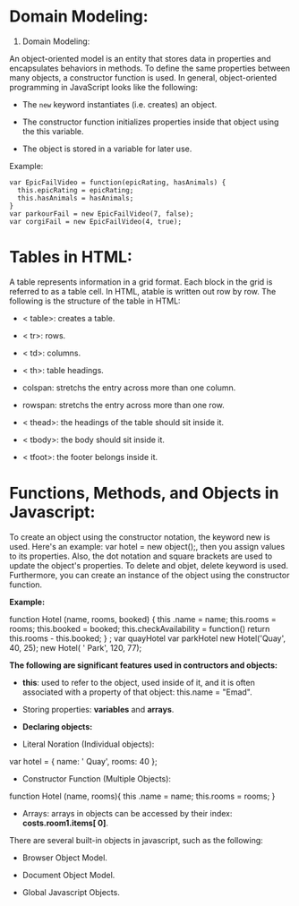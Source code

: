# Domain Modeling:

1. Domain Modeling:

An object-oriented model is an entity that stores data in properties and encapsulates behaviors in methods. To define the same properties between many objects, a constructor function is used. In general, object-oriented programming in JavaScript looks like the following:

* The `new` keyword instantiates (i.e. creates) an object.

* The constructor function initializes properties inside that object using the this variable.

* The object is stored in a variable for later use.


Example:

```
var EpicFailVideo = function(epicRating, hasAnimals) {
  this.epicRating = epicRating;
  this.hasAnimals = hasAnimals;
}
var parkourFail = new EpicFailVideo(7, false);
var corgiFail = new EpicFailVideo(4, true);

```



# Tables in HTML:

A table represents information in a grid format. Each block in the grid is referred to as a table cell. In HTML, atable is written out row by row. The following is the structure of the table in HTML:

* < table>: creates a table.

* < tr>: rows.

* < td>: columns.

* < th>: table headings.

* colspan: stretchs the entry across more than one column.

* rowspan: stretchs the entry across more than one row.

* < thead>: the headings of the table should sit inside it.

* < tbody>: the body should sit inside it.

* < tfoot>: the footer belongs inside it.

# Functions, Methods, and Objects in Javascript:

To create an object using the constructor notation, the keyword new is used. Here's an example: var hotel = new object();, then you assign values to its properties. Also, the dot notation and square brackets are used to update the object's properties. To delete and objet, delete keyword is used. Furthermore, you can create an instance of the object using the constructor function.

**Example:**

function Hotel (name, rooms, booked) {
this .name = name;
this.rooms = rooms;
this.booked = booked;
this.checkAvailability = function()
return this.rooms - this.booked;
} ;
var quayHotel
var parkHotel
new Hotel('Quay', 40, 25);
new Hotel( ' Park', 120, 77);


**The following are significant features used in contructors and objects:**

* **this**: used to refer to the object, used inside of it, and it is often associated with a property of that object: this.name = "Emad".

* Storing properties: **variables** and **arrays**.

* **Declaring objects:**

- Literal Noration (Individual objects):

var hotel = {
name: ' Quay',
rooms: 40
};

- Constructor Function (Multiple Objects):

function Hotel (name, rooms){
this .name = name;
this.rooms = rooms;
}


* Arrays: arrays in objects can be accessed by their index: **costs.room1.items[ 0]**.


There are several built-in objects in javascript, such as the following:

- Browser Object Model.

- Document Object Model.

- Global Javascript Objects.